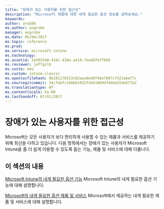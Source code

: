 ```yaml
---
title: "장애가 있는 사용자를 위한 접근성"
description: "Microsoft 제품에 대한 내게 필요한 옵션 정보를 살펴보세요."
keywords: 
author: arob98
ms.author: angrobe
manager: angrobe
ms.date: 05/04/2017
ms.topic: reference
ms.prod: 
ms.service: microsoft-intune
ms.technology: 
ms.assetid: 3a503548-434c-410a-a419-7eadd7e7fb99
ms.reviewer: jeffgilb
ms.suite: ems
ms.custom: intune-classic
ms.openlocfilehash: 0b101170523c02aea0e9df46e7887cf423abef7c
ms.sourcegitcommit: 34cfebfc1d8b81032f4d41869d74dda559e677e2
ms.translationtype: HT
ms.contentlocale: ko-KR
ms.lasthandoff: 07/01/2017
---
```

# <a name="accessibility-for-people-with-disabilities"></a>장애가 있는 사용자를 위한 접근성
Microsoft는 모든 사용자가 보다 편리하게 사용할 수 있는 제품과 서비스를 제공하기 위해 최선을 다하고 있습니다. 다음 항목에서는 장애가 있는 사용자가 Microsoft Intune을 좀 더 쉽게 이용할 수 있도록 돕는 기능, 제품 및 서비스에 대해 다룹니다.

## <a name="in-this-section"></a>이 섹션의 내용
[Microsoft Intune의 내게 필요한 옵션 기능](accessibility-features-of-microsoft-intune.md) Microsoft Intune의 내게 필요한 옵션 기능에 대해 설명합니다.

[Microsoft의 내게 필요한 옵션 제품 및 서비스](accessibility-products-and-services-from-microsoft.md) Microsoft에서 제공하는 내게 필요한 제품 및 서비스에 대해 설명합니다.
